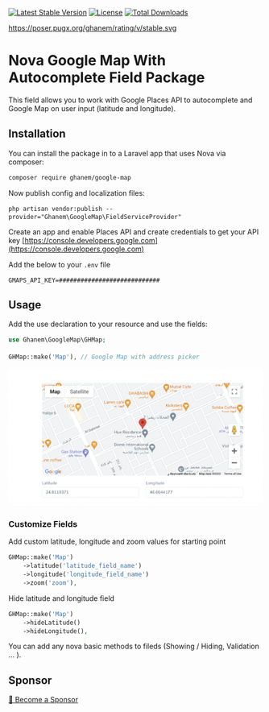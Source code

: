 [![Latest Stable Version](https://poser.pugx.org/ghanem/google-map/v/stable.svg)](https://packagist.org/packages/ghanem/google-map) [![License](https://poser.pugx.org/ghanem/google-map/license.svg)](https://packagist.org/packages/ghanem/google-map) [![Total Downloads](https://poser.pugx.org/ghanem/google-map/downloads.svg)](https://packagist.org/packages/ghanem/google-map)

https://poser.pugx.org/ghanem/rating/v/stable.svg
# Nova Google Map With Autocomplete Field Package

This field allows you to work with Google Places API to autocomplete and Google Map on user input (latitude and longitude).

## Installation

You can install the package in to a Laravel app that uses Nova via composer:

```bash
composer require ghanem/google-map
```

Now publish config and localization files:

```shell
php artisan vendor:publish --provider="Ghanem\GoogleMap\FieldServiceProvider"
```

Create an app and enable Places API and create credentials to get your API key
[https://console.developers.google.com](https://console.developers.google.com)

Add the below to your `.env` file

```shell
GMAPS_API_KEY=############################
```

## Usage

Add the use declaration to your resource and use the fields:

```php
use Ghanem\GoogleMap\GHMap;

GHMap::make('Map'), // Google Map with address picker
```

![Image of character counter](docs/screenshot-fields.png)

### Customize Fields

Add custom latitude, longitude and zoom values for starting point

```php
GHMap::make('Map')
    ->latitude('latitude_field_name')
    ->longitude('longitude_field_name')
    ->zoom('zoom'),
```

Hide latitude and longitude field

```php
GHMap::make('Map')
    ->hideLatitude()
    ->hideLongitude(),
```

You can add any nova basic methods to fileds (Showing / Hiding, Validation ... ).

## Sponsor

[💚️ Become a Sponsor](https://github.com/sponsors/AbdullahGhanem)
